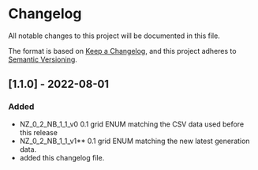 # Changelog

All notable changes to this project will be documented in this file.

The format is based on [Keep a Changelog](https://keepachangelog.com/en/1.0.0/),
and this project adheres to [Semantic Versioning](https://semver.org/spec/v2.0.0.html).

## [1.1.0] - 2022-08-01

### Added
 - NZ_0_2_NB_1_1_v0 0.1 grid ENUM matching the CSV data used before this release
 - NZ_0_2_NB_1_1_v1** 0.1 grid ENUM matching the new latest generation data.
 - added this changelog file.